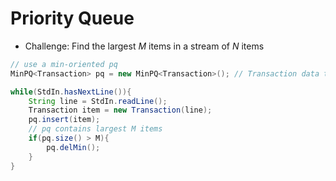 # Priority Queue

- Challenge: Find the largest _M_ items in a stream of _N_ items

```java
// use a min-oriented pq
MinPQ<Transaction> pq = new MinPQ<Transaction>(); // Transaction data type is Comparable (ordered by $$)

while(StdIn.hasNextLine()){
    String line = StdIn.readLine();
    Transaction item = new Transaction(line);
    pq.insert(item);
    // pq contains largest M items
    if(pq.size() > M){
        pq.delMin();
    }
}
```
